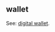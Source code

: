 ## wallet

<p class="c8"><span>See: </span><span class="c2"><a class="c3" href="#h.sxnvf3f5v156">digital wallet</a></span><span class="c0">.</span></p>

